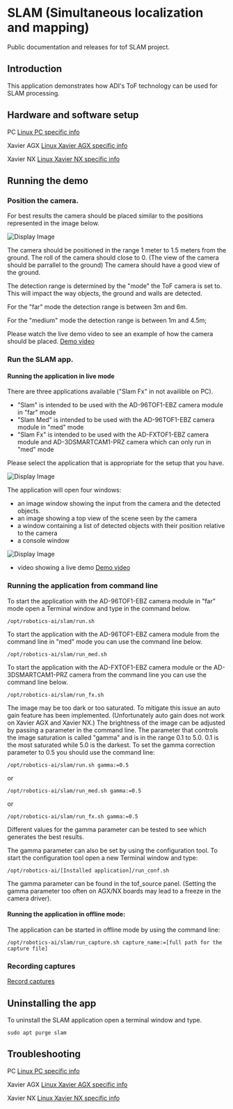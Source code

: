 # SLAM (Simultaneous localization and mapping)
Public documentation and releases for tof SLAM project.

## Introduction
This application demonstrates how ADI's ToF technology can be used for SLAM processing.

## Hardware and software setup

PC
[Linux PC specific info](https://github.com/robotics-ai/tof_process_public/blob/main/slam/PC/README.md)

Xavier AGX
[Linux Xavier AGX specific info](https://github.com/robotics-ai/tof_process_public/blob/main/slam/Xavier-AGX/README.md)

Xavier NX
[Linux Xavier NX specific info](https://github.com/robotics-ai/tof_process_public/blob/main/slam/Xavier-NX/README.md)

 
## Running the demo
### Position the camera.
For best results the camera should be placed similar to the positions represented in the image below.

![Display Image](https://github.com/robotics-ai/tof_process_public/blob/main/slam/Doc/Images/fig1.png)

The camera should be positioned in the range 1 meter to 1.5 meters from the ground. The roll of the camera should close to 0. (The view of the camera should be parrallel to the ground) The camera should have a good view of the ground.

The detection range is determined by the "mode" the ToF camera is set to. This will impact the way objects, the ground and walls are detected.

For the "far" mode the detection range is between 3m and 6m.

For the "medium" mode the detection range is between 1m and 4.5m;

Please watch the live demo video to see an example of how the camera should be placed.
[Demo video](https://www.youtube.com/watch?v=XKTGsVNyvrg&ab_channel=RoboticsAI)

### Run the SLAM app.

#### Running the application in live mode

There are three applications available ("Slam Fx" in not availible on PC).

- "Slam" is intended to be used with the AD-96TOF1-EBZ camera module in "far" mode
- "Slam Med" is intended to be used with the AD-96TOF1-EBZ camera module in "med" mode
- "Slam Fx" is intended to be used with the AD-FXTOF1-EBZ camera module and AD-3DSMARTCAM1-PRZ camera which can only run in "med" mode

Please select the application that is appropriate for the setup that you have.

![Display Image](https://github.com/robotics-ai/tof_process_public/blob/main/slam/Doc/Images/run_app.png)

The application will open four windows:
- an image window showing the input from the camera and the detected objects.
- an image showing a top view of the scene seen by the camera
- a window containing a list of detected objects with their position relative to the camera
- a console window

![Display Image](https://github.com/robotics-ai/tof_process_public/blob/main/slam/Doc/Images/app_results.png)

 - video showing a live demo
 [Demo video](https://www.youtube.com/watch?v=XKTGsVNyvrg&ab_channel=RoboticsAI)

### Running the application from command line

To start the application with the AD-96TOF1-EBZ camera module in "far" mode open a Terminal window and type in the command below.
```
/opt/robotics-ai/slam/run.sh
```
To start the application with the AD-96TOF1-EBZ camera module from the command line in "med" mode you can use the command line below.
```
/opt/robotics-ai/slam/run_med.sh
```
To start the application with the AD-FXTOF1-EBZ camera module or the AD-3DSMARTCAM1-PRZ camera from the command line you can use the command line below.
```
/opt/robotics-ai/slam/run_fx.sh
```

The image may be too dark or too saturated. To mitigate this issue an auto gain feature has been implemented. (Unfortunately auto gain does not work on Xavier AGX and Xavier NX.)
The brightness of the image can be adjusted by passing a parameter in the command line. The parameter that controls the image saturation is called "gamma" and is in the range 0.1 to 5.0. 0.1 is the most saturated while 5.0 is the darkest.
To set the gamma correction parameter to 0.5 you should use the command line:
```
/opt/robotics-ai/slam/run.sh gamma:=0.5
```
or
```
/opt/robotics-ai/slam/run_med.sh gamma:=0.5
```
or
```
/opt/robotics-ai/slam/run_fx.sh gamma:=0.5
```
Different values for the gamma parameter can be tested to see which generates the best results.

The gamma parameter can also be set by using the configuration tool.
To start the configuration tool open a new Terminal window and type:
```
/opt/robotics-ai/[Installed application]/run_conf.sh
```
The gamma parameter can be found in the tof_source panel. (Setting the gamma parameter too often on AGX/NX boards may lead to a freeze in the camera driver).

#### Running the application in offline mode:

The application can be started in offline mode by using the command line:
```
/opt/robotics-ai/slam/run_capture.sh capture_name:=[full path for the capture file]
```

### Recording captures

[Record captures](https://github.com/robotics-ai/tof_process_public/blob/main/recording/README.md)

## Uninstalling the app
To uninstall the SLAM application open a terminal window and type.
```
sudo apt purge slam
```
## Troubleshooting
PC
[Linux PC specific info](https://github.com/robotics-ai/tof_process_public/blob/main/slam/PC/README.md)

Xavier AGX
[Linux Xavier AGX specific info](https://github.com/robotics-ai/tof_process_public/blob/main/slam/Xavier-AGX/README.md)

Xavier NX
[Linux Xavier NX specific info](https://github.com/robotics-ai/tof_process_public/blob/main/slam/Xavier-NX/README.md)
